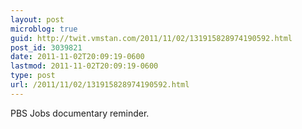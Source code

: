 ```yaml
---
layout: post
microblog: true
guid: http://twit.vmstan.com/2011/11/02/131915828974190592.html
post_id: 3039821
date: 2011-11-02T20:09:19-0600
lastmod: 2011-11-02T20:09:19-0600
type: post
url: /2011/11/02/131915828974190592.html
---
```

PBS Jobs documentary reminder.
